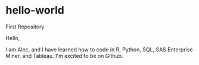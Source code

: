 # hello-world
First Repository

Hello,

I am Alec, and I have learned how to code in R, Python, SQL, SAS Enterprise Miner, and Tableau. 
I'm excited to be on Github.
